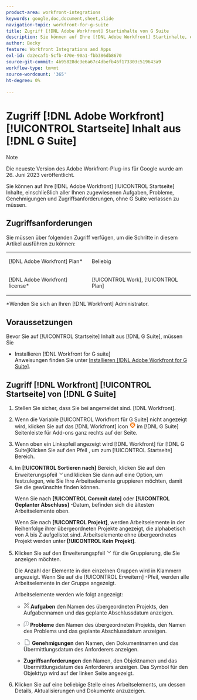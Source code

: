 ```yaml
---
product-area: workfront-integrations
keywords: google,doc,document,sheet,slide
navigation-topic: workfront-for-g-suite
title: Zugriff [!DNL Adobe Workfront] Startinhalte von G Suite
description: Sie können auf Ihre [!DNL Adobe Workfront] Startinhalte, einschließlich aller Ihnen zugewiesenen Aufgaben, Probleme, Genehmigungen und Zugriffsanforderungen, ohne G Suite verlassen zu müssen.
author: Becky
feature: Workfront Integrations and Apps
exl-id: da2ecaf1-5cfb-470e-90a1-fbb386db8670
source-git-commit: 4b95828dc3e6a67c4dbefb46f173303c519643a9
workflow-type: tm+mt
source-wordcount: '365'
ht-degree: 0%

---
```


# Zugriff [!DNL Adobe Workfront] [!UICONTROL Startseite] Inhalt aus [!DNL G Suite]

>[!NOTE]
>
>Die neueste Version des Adobe Workfront-Plug-ins für Google wurde am 26. Juni 2023 veröffentlicht.

Sie können auf Ihre [!DNL Adobe Workfront] [!UICONTROL Startseite] Inhalte, einschließlich aller Ihnen zugewiesenen Aufgaben, Probleme, Genehmigungen und Zugriffsanforderungen, ohne G Suite verlassen zu müssen.

## Zugriffsanforderungen

Sie müssen über folgenden Zugriff verfügen, um die Schritte in diesem Artikel ausführen zu können:

<table style="table-layout:auto"> 
 <col> 
 <col> 
 <tbody> 
  <tr> 
   <td role="rowheader">[!DNL Adobe Workfront] Plan*</td> 
   <td> <p>Beliebig</p> </td> 
  </tr> 
  <tr> 
   <td role="rowheader">[!DNL Adobe Workfront] license*</td> 
   <td> <p>[!UICONTROL Work], [!UICONTROL Plan]</p> </td> 
  </tr> 
 </tbody> 
</table>

&#42;Wenden Sie sich an Ihren [!DNL Workfront] Administrator.

## Voraussetzungen

Bevor Sie auf [!UICONTROL Startseite] Inhalt aus [!DNL G Suite], müssen Sie

* Installieren [!DNL Workfront for G suite]\
   Anweisungen finden Sie unter [Installieren [!DNL Adobe Workfront for G Suite]](../../workfront-integrations-and-apps/workfront-for-g-suite/install-workfront-for-gsuite.md).

## Zugriff [!DNL Workfront] [!UICONTROL Startseite] von [!DNL G Suite]

1. Stellen Sie sicher, dass Sie bei angemeldet sind. [!DNL Workfront].
1. Wenn die Variable [!UICONTROL Workfront für G Suite] nicht angezeigt wird, klicken Sie auf das [!DNL Workfront] icon ![](assets/wf-lion-icon.png) im [!DNL G Suite] Seitenleiste für Add-ons ganz rechts auf der Seite.
1. Wenn oben ein Linkspfeil angezeigt wird [!DNL Workfront] für [!DNL G Suite]Klicken Sie auf den Pfeil , um zum [!UICONTROL Startseite] Bereich.

1. Im **[!UICONTROL Sortieren nach]** Bereich, klicken Sie auf den Erweiterungspfeil ![](assets/dropdown-arrow.png)und klicken Sie dann auf eine Option, um festzulegen, wie Sie Ihre Arbeitselemente gruppieren möchten, damit Sie die gewünschte finden können.

   Wenn Sie nach **[!UICONTROL Commit date]** oder **[!UICONTROL Geplanter Abschluss]** -Datum, befinden sich die ältesten Arbeitselemente oben.

   Wenn Sie nach **[!UICONTROL Projekt]**, werden Arbeitselemente in der Reihenfolge ihrer übergeordneten Projekte angezeigt, die alphabetisch von A bis Z aufgelistet sind. Arbeitselemente ohne übergeordnetes Projekt werden unter **[!UICONTROL Kein Projekt]**.

1. Klicken Sie auf den Erweiterungspfeil ![](assets/dropdown-arrow.png) für die Gruppierung, die Sie anzeigen möchten.

   Die Anzahl der Elemente in den einzelnen Gruppen wird in Klammern angezeigt. Wenn Sie auf die [!UICONTROL Erweitern] -Pfeil, werden alle Arbeitselemente in der Gruppe angezeigt.

   Arbeitselemente werden wie folgt angezeigt:

   * ![](assets/task-icon.png) **Aufgaben** den Namen des übergeordneten Projekts, den Aufgabennamen und das geplante Abschlussdatum anzeigen.

   * ![](assets/issue-icon.png) **Probleme** den Namen des übergeordneten Projekts, den Namen des Problems und das geplante Abschlussdatum anzeigen.

   * ![](assets/document-icon.png)  **Genehmigungen** den Namen, den Dokumentnamen und das Übermittlungsdatum des Anforderers anzeigen.
   * **Zugriffsanforderungen** den Namen, den Objektnamen und das Übermittlungsdatum des Anforderers anzeigen. Das Symbol für den Objekttyp wird auf der linken Seite angezeigt.

1. Klicken Sie auf eine beliebige Stelle eines Arbeitselements, um dessen Details, Aktualisierungen und Dokumente anzuzeigen.
